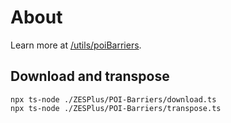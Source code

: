 # About

Learn more at [/utils/poiBarriers](/utils/poiBarriers).

## Download and transpose

```
npx ts-node ./ZESPlus/POI-Barriers/download.ts
npx ts-node ./ZESPlus/POI-Barriers/transpose.ts
```
